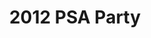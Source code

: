 ---
title: 2012 PSA Party
eleventyNavigation:
  key: 2012 PSA Party
  order:
  parent: PSA Party
layout: gallery.njk
permalink: "oldtimer/psa_party/2012/"
meta_desc: "Photos from the 2012 PSA Party, held in San Diego, CA"
url: "https://www.psa-history.org/oldtimer/psa_party/2012/"
collectionName: "2012-psa-party"
tags: "psa-party"
---
